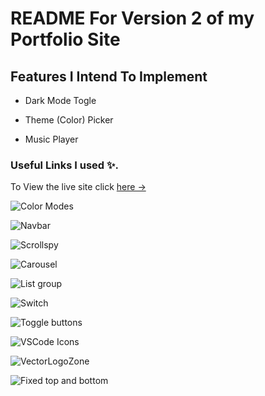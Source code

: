 # README For Version 2 of my Portfolio Site

## Features I Intend To Implement

- Dark Mode Togle

- Theme (Color) Picker

- Music Player

### Useful Links I used ✨.

To View the live site click [here &rarr;](https://mafalana.github.io/v2.html)

![Color Modes](https://www.gethalfmoon.com/docs/color-modes/)

![Navbar](https://www.gethalfmoon.com/docs/navbar/)

![Scrollspy](https://www.gethalfmoon.com/docs/scrollspy/)

![Carousel](https://www.gethalfmoon.com/docs/carousel)

![List group](https://www.gethalfmoon.com/docs/list-group)

![Switch](https://www.gethalfmoon.com/docs/checkbox-and-radio/#switch)

![Toggle buttons](https://www.gethalfmoon.com/docs/checkbox-and-radio/#toggle-buttons)

![VSCode Icons](https://github.com/vscode-icons/vscode-icons/tree/master/icons)

![VectorLogoZone](https://www.vectorlogo.zone/)

![Fixed top and bottom](https://www.gethalfmoon.com/docs/position/#fixed-top-and-bottom)